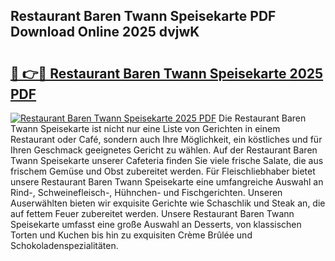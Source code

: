 ## Restaurant Baren Twann Speisekarte PDF Download Online 2025 dvjwK

# <h2><a href="http://gc6725z.nevu.top/?p=Restaurant+Baren+Twann+Speisekarte">🔗 👉🔴 Restaurant Baren Twann Speisekarte 2025 PDF</a></h2>

[![Restaurant Baren Twann Speisekarte 2025 PDF](https://i.imgur.com/dBaPXMq.png)](http://gc6725z.nevu.top/?p=Restaurant+Baren+Twann+Speisekarte)
Die Restaurant Baren Twann Speisekarte ist nicht nur eine Liste von Gerichten in einem Restaurant oder Café, sondern auch Ihre Möglichkeit, ein köstliches und für Ihren Geschmack geeignetes Gericht zu wählen. Auf der Restaurant Baren Twann Speisekarte unserer Cafeteria finden Sie viele frische Salate, die aus frischem Gemüse und Obst zubereitet werden. Für Fleischliebhaber bietet unsere Restaurant Baren Twann Speisekarte eine umfangreiche Auswahl an Rind-, Schweinefleisch-, Hühnchen- und Fischgerichten. Unseren Auserwählten bieten wir exquisite Gerichte wie Schaschlik und Steak an, die auf fettem Feuer zubereitet werden. Unsere Restaurant Baren Twann Speisekarte umfasst eine große Auswahl an Desserts, von klassischen Torten und Kuchen bis hin zu exquisiten Crème Brûlée und Schokoladenspezialitäten.
